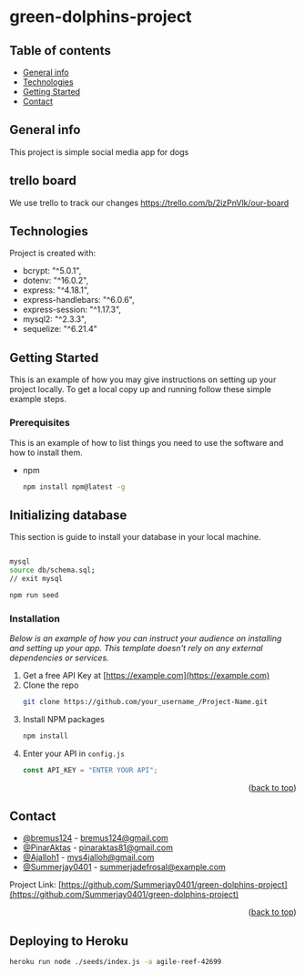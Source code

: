 # green-dolphins-project

## Table of contents

- [General info](#general-info)
- [Technologies](#technologies)
- [Getting Started](#getting-started)
- [Contact](#contact)

## General info

This project is simple social media app for dogs

## trello board

We use trello to track our changes
https://trello.com/b/2izPnVlk/our-board

## Technologies

Project is created with:

- bcrypt: "^5.0.1",
- dotenv: "^16.0.2",
- express: "^4.18.1",
- express-handlebars: "^6.0.6",
- express-session: "^1.17.3",
- mysql2: "^2.3.3",
- sequelize: "^6.21.4"

<!-- GETTING STARTED -->

## Getting Started

This is an example of how you may give instructions on setting up your project locally.
To get a local copy up and running follow these simple example steps.

### Prerequisites

This is an example of how to list things you need to use the software and how to install them.

- npm
  ```sh
  npm install npm@latest -g
  ```

## Initializing database

This section is guide to install your database in your local machine.

```sh

mysql
source db/schema.sql;
// exit mysql

npm run seed

```

### Installation

_Below is an example of how you can instruct your audience on installing and setting up your app. This template doesn't rely on any external dependencies or services._

1. Get a free API Key at [https://example.com](https://example.com)
2. Clone the repo
   ```sh
   git clone https://github.com/your_username_/Project-Name.git
   ```
3. Install NPM packages
   ```sh
   npm install
   ```
4. Enter your API in `config.js`
   ```js
   const API_KEY = "ENTER YOUR API";
   ```

<p align="right">(<a href="#general-info">back to top</a>)</p>

<!-- CONTACT -->

## Contact

- [@bremus124](https://github.com/bremus124) - bremus124@gmail.com
- [@PinarAktas](https://github.com/PinarAktas) - pinaraktas81@gmail.com
- [@Ajalloh1](https://github.com/Ajalloh1) - mys4jalloh@gmail.com
- [@Summerjay0401](https://github.com/Summerjay0401) - summerjadefrosal@example.com

Project Link: [https://github.com/Summerjay0401/green-dolphins-project](https://github.com/Summerjay0401/green-dolphins-project)

<p align="right">(<a href="#general-info">back to top</a>)</p>

## Deploying to Heroku

```sh
heroku run node ./seeds/index.js -a agile-reef-42699
```
